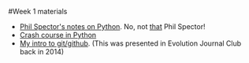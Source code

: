 #Week 1 materials

* [Phil Spector's notes on Python](https://www.stat.berkeley.edu/~spector/python).  No, not
  [that](https://en.wikipedia.org/wiki/Phil_Spector) Phil Spector!
* [Crash course in Python](https://anonimops.de/PythonCrash/PythonNumpy.pdf) 
* [My intro to git/github](https://github.com/ThorntonLab/intro2github).  (This was presented in Evolution Journal Club back in 2014)

